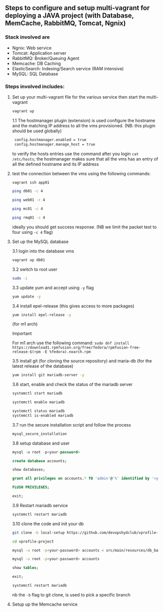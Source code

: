 ## Steps to configure and setup multi-vagrant for deploying a JAVA project (with Database, MemCache, RabbitMQ, Tomcat, Ngnix)

### Stack involved are

- Ngnix: Web service
- Tomcat: Application server
- RabbitMQ: Broker/Queuing Agent
- Memcache: DB Caching
- ElasticSearch: Indexing/Search service (RAM intensive)
- MySQL: SQL Database

### Steps involved includes:

1. Set up your multi-vagrant file for the various service then start the multi-vagrant

    ```bash
    vagrant up
    ```

    1.1 The hostmanager plugin (extension) is used configure the hostname and the matching IP address to all the vms provisioned. (NB: this plugin should be used globally)

    ```bash
     config.hostmanager.enabled = true 
     config.hostmanager.manage_host = true
    ```

    to verify the hosts entries use the command after you login `cat /etc/hosts`; the hostmanager makes sure that all the vms has an entry of all the defined hostname and its IP address

2. test the connection between the vms using the following commands:

    ```bash
    vagrant ssh app01

    ping db01 -c 4

    ping web01 -c 4
    
    ping mc01 -c 4

    ping rmq01 -c 4
    ```

    ideally you should get success response. (NB we limit the packet test to four using `-c 4` flag)

3. Set up the MySQL database

    3.1 login into the database vms

    ```bash
    vagrant up db01
    ```

    3.2 switch to root user

    ```bash
    sudo -i
    ```

    3.3 update yum and accept using `-y` flag

    ```bash
    yum update -y
    ```

    3.4 install epel-release (this gives access to more packages)

    ```bash
    yum install epel-release -y
    ```

    (for m1 arch)
    > [!IMPORTANT]
    > For m1 arch use the following command: `sudo dnf install https://download1.rpmfusion.org/free/fedora/rpmfusion-free-release-$(rpm -E %fedora).noarch.rpm`

    3.5 install git (for cloning the source repository) and maria-db (for the latest release of the database)

    ```bash
    yum install git mariadb-server -y
    ```

    3.6 start, enable and check the status of the mariadb server

    ```bash
    systemctl start mariadb

    systemctl enable mariadb

    systemctl status mariadb
    systemctl is-enabled mariadb
    ```

    3.7 run the secure installation script and follow the process

    ```bash
    mysql_secure_installation
    ```

    3.8 setup database and user

    ```SQL
    mysql -u root -p<your-password>

    create database accounts;

    show databases;

    grant all privileges on accounts.* TO 'admin'@'%' identified by '<your-password>';

    FLUSH PRIVILEGES;

    exit;
    ```

    3.9 Restart mariadb service

    ```bash
    systemctl restart mariadb
    ```

    3.10 clone the code and init your db

    ```bash
    git clone -b local-setup https://github.com/devopshydclub/vprofile-project.git

    cd vprofile-project

    mysql -u root -p<your-password> accounts < src/main/resources/db_backup.sql

    mysql -u root -p<your-password> accounts
    ```

    ```SQL
    show tables;

    exit;
    ```

    ```bash
    systemctl restart mariadb
    ```

    nb the `-b` flag to git clone, is used to pick a specific branch

4. Setup up the Memcache service

